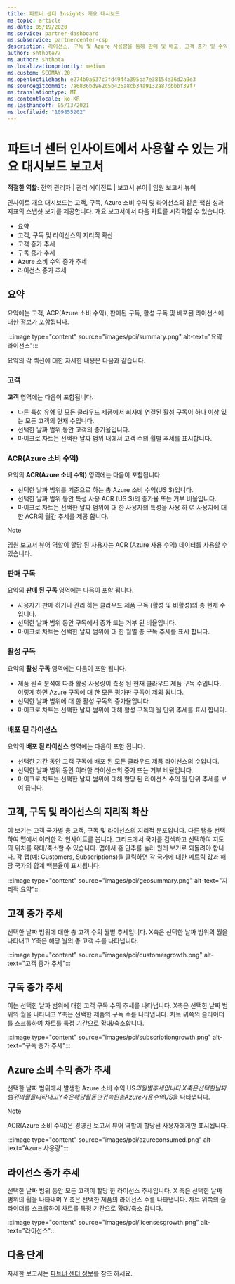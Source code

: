 ```yaml
---
title: 파트너 센터 Insights 개요 대시보드
ms.topic: article
ms.date: 05/19/2020
ms.service: partner-dashboard
ms.subservice: partnercenter-csp
description: 라이선스, 구독 및 Azure 사용량을 통해 판매 및 배포, 고객 증가 및 수익 증가에 대한 스냅샷을 참조하세요.
author: shthota77
ms.author: shthota
ms.localizationpriority: medium
ms.custom: SEOMAY.20
ms.openlocfilehash: e274b0a637c7fd4944a395ba7e38154e36d2a9e3
ms.sourcegitcommit: 7a6836bd962d5b426a8cb34a9132a87cbbbf39f7
ms.translationtype: MT
ms.contentlocale: ko-KR
ms.lasthandoff: 05/13/2021
ms.locfileid: "109855202"
---
```

# <a name="overview-dashboard-reports-available-in-partner-center-insights"></a>파트너 센터 인사이트에서 사용할 수 있는 개요 대시보드 보고서
 
**적절한 역할:** 전역 관리자 | 관리 에이전트 | 보고서 뷰어 | 임원 보고서 뷰어

인사이트 개요 대시보드는 고객, 구독, Azure 소비 수익 및 라이선스와 같은 핵심 성과 지표의 스냅샷 보기를 제공합니다. 개요 보고서에서 다음 차트를 시각화할 수 있습니다.

- 요약  
- 고객, 구독 및 라이선스의 지리적 확산  
- 고객 증가 추세 
- 구독 증가 추세 
- Azure 소비 수익 증가 추세 
- 라이선스 증가 추세 

## <a name="summary"></a>요약

요약에는 고객, ACR(Azure 소비 수익), 판매된 구독, 활성 구독 및 배포된 라이선스에 대한 정보가 포함됩니다. 

:::image type="content" source="images/pci/summary.png" alt-text="요약 라이선스":::

요약의 각 섹션에 대한 자세한 내용은 다음과 같습니다.

### <a name="customers"></a>고객

**고객** 영역에는 다음이 포함됩니다.

- 다른 특성 유형 및 모든 클라우드 제품에서 회사에 연결된 활성 구독이 하나 이상 있는 모든 고객의 현재 수입니다.
- 선택한 날짜 범위 동안 고객의 증가율입니다.
- 마이크로 차트는 선택한 날짜 범위 내에서 고객 수의 월별 추세를 표시합니다.

### <a name="azure-consumed-revenue-acr"></a>ACR(Azure 소비 수익)

요약의 **ACR(Azure 소비 수익)** 영역에는 다음이 포함됩니다.

- 선택한 날짜 범위를 기준으로 하는 총 Azure 소비 수익(US $)입니다.
- 선택한 날짜 범위 동안 특성 사용 ACR (US $)의 증가율 또는 거부 비율입니다.
- 마이크로 차트는 선택한 날짜 범위에 대 한 사용자의 특성을 사용 하 여 사용자에 대 한 ACR의 월간 추세를 제공 합니다. 

> [!NOTE]
> 임원 보고서 뷰어 역할이 할당 된 사용자는 ACR (Azure 사용 수익) 데이터를 사용할 수 있습니다. 
 
### <a name="subscriptions-sold"></a>판매 구독

요약의 **판매 된 구독** 영역에는 다음이 포함 됩니다.

- 사용자가 판매 하거나 관리 하는 클라우드 제품 구독 (활성 및 비활성)의 총 현재 수입니다.  
- 선택한 날짜 범위 동안 구독에서 증가 또는 거부 된 비율입니다.
- 마이크로 차트는 선택한 날짜 범위에 대 한 월별 총 구독 추세를 표시 합니다.

### <a name="active-subscriptions"></a>활성 구독

요약의 **활성 구독** 영역에는 다음이 포함 됩니다.

- 제품 원격 분석에 따라 활성 사용량이 측정 된 현재 클라우드 제품 구독 수입니다. 이렇게 하면 Azure 구독에 대 한 모든 평가판 구독이 제외 됩니다.  
- 선택한 날짜 범위에 대 한 활성 구독의 증가율입니다.
- 마이크로 차트는 선택한 날짜 범위에 대해 활성 구독의 월 단위 추세를 표시 합니다.
 
### <a name="licenses-deployed"></a>배포 된 라이선스

요약의 **배포 된 라이선스** 영역에는 다음이 포함 됩니다.
 
- 선택한 기간 동안 고객 구독에 배포 된 모든 클라우드 제품 라이선스의 수입니다. 
- 선택한 날짜 범위 동안 이러한 라이선스의 증가 또는 거부 비율입니다. 
- 마이크로 차트는 선택한 날짜 범위에 대해 할당 된 라이선스 수의 월 단위 추세를 보여 줍니다.

## <a name="geographical-spread-of-your-customers-subscriptions-and-licenses"></a>고객, 구독 및 라이선스의 지리적 확산

이 보기는 고객 국가별 총 고객, 구독 및 라이선스의 지리적 분포입니다. 다른 탭을 선택하여 맵에서 이러한 각 인사이트를 봅니다. 그리드에서 국가를 검색하고 선택하여 지도의 위치를 확대/축소할 수 있습니다. 맵에서 홈 단추를 눌러 원래 보기로 되돌려야 합니다. 각 탭(예: Customers, Subscriptions)을 클릭하면 각 국가에 대한 메트릭 값과 해당 국가의 합계 백분율이 표시됩니다.  

:::image type="content" source="images/pci/geosummary.png" alt-text="지리적 요약":::

## <a name="customers-growth-trend"></a>고객 증가 추세

선택한 날짜 범위에 대한 총 고객 수의 월별 추세입니다. X축은 선택한 날짜 범위의 월을 나타내고 Y축은 해당 월의 총 고객 수를 나타냅니다. 

:::image type="content" source="images/pci/customergrowth.png" alt-text="고객 증가 추세":::

## <a name="subscriptions-growth-trend"></a>구독 증가 추세

이는 선택한 날짜 범위에 대한 고객 구독 수의 추세를 나타냅니다. X축은 선택한 날짜 범위의 월을 나타내고 Y축은 선택한 제품의 구독 수를 나타냅니다. 차트 위쪽의 슬라이더를 스크롤하여 차트를 특정 기간으로 확대/축소합니다. 

:::image type="content" source="images/pci/subscriptiongrowth.png" alt-text="구독 증가 추세":::

## <a name="azure-consumed-revenue-growth-trend"></a>Azure 소비 수익 증가 추세

선택한 날짜 범위에서 발생한 Azure 소비 수익 US$의 월별 추세입니다. X축은 선택한 날짜 범위의 월을 나타내고 Y축은 해당 월 동안 귀속된 총 Azure 사용 수익 US$을 나타냅니다.

> [!NOTE]
> ACR(Azure 소비 수익)은 경영진 보고서 뷰어 역할이 할당된 사용자에게만 표시됩니다. 

:::image type="content" source="images/pci/azureconsumed.png" alt-text="Azure 사용량":::

## <a name="licenses-growth-trend"></a>라이선스 증가 추세
 
선택한 날짜 범위 동안 모든 고객이 할당 한 라이선스 추세입니다. X 축은 선택한 날짜 범위의 월을 나타내며 Y 축은 선택한 제품의 라이선스 수를 나타냅니다. 차트 위쪽의 슬라이더를 스크롤하여 차트를 특정 기간으로 확대/축소 합니다.  

:::image type="content" source="images/pci/licensesgrowth.png" alt-text="라이선스":::

## <a name="next-steps"></a>다음 단계

자세한 보고서는 [파트너 센터 정보](partner-center-insights.md)를 참조 하세요.
